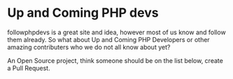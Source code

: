 # Up and Coming PHP devs

followphpdevs is a great site and idea, however most of us know and follow them already. So what about Up and Coming PHP Developers or other amazing contributers who we do not all know about yet?

An Open Source project, think someone should be on the list below, create a Pull Request.
